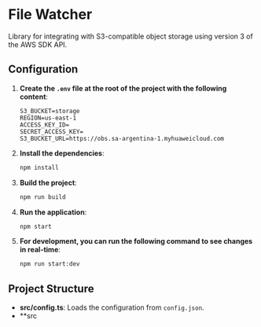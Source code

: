 # File Watcher

Library for integrating with S3-compatible object storage using version 3 of the AWS SDK API.

## Configuration

1. **Create the `.env` file at the root of the project with the following content**:

    ```env
    S3_BUCKET=storage
    REGION=us-east-1
    ACCESS_KEY_ID=
    SECRET_ACCESS_KEY=
    S3_BUCKET_URL=https://obs.sa-argentina-1.myhuaweicloud.com
    ```

2. **Install the dependencies**:

    ```sh
    npm install
    ```

3. **Build the project**:

    ```sh
    npm run build
    ```

4. **Run the application**:

    ```sh
    npm start
    ```

5. **For development, you can run the following command to see changes in real-time**:

    ```sh
    npm run start:dev
    ```

## Project Structure

- **src/config.ts**: Loads the configuration from `config.json`.
- **src
